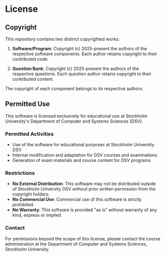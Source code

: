 # License

## Copyright

This repository contains two distinct copyrighted works:

1. **Software/Program**: Copyright (c) 2025-present the authors of the respective software components. Each author retains copyright to their contributed code.

2. **Question Bank**: Copyright (c) 2025-present the authors of the respective questions. Each question author retains copyright to their contributed content.

The copyright of each component belongs to its respective authors.

## Permitted Use

This software is licensed exclusively for educational use at Stockholm University's Department of Computer and Systems Sciences (DSV).

### Permitted Activities

- Use of the software for educational purposes at Stockholm University DSV
- Internal modification and adaptation for DSV courses and examinations
- Generation of exam materials and course content for DSV programs

### Restrictions

- **No External Distribution**: This software may not be distributed outside of Stockholm University DSV without prior written permission from the copyright holders.
- **No Commercial Use**: Commercial use of this software is strictly prohibited.
- **No Warranty**: This software is provided "as is" without warranty of any kind, express or implied.

### Contact

For permissions beyond the scope of this license, please contact the course administration at the Department of Computer and Systems Sciences, Stockholm University.
